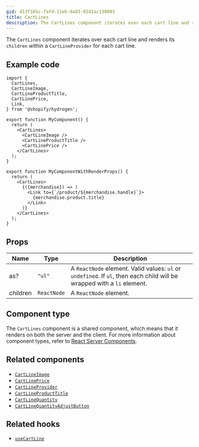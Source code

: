 ```yaml
---
gid: d13f165c-fafd-11eb-9a03-0242ac130003
title: CartLines
description: The CartLines component iterates over each cart line and renders its children within a CartLineProvider for each cart line.
---
```


The `CartLines` component iterates over each cart line and renders its `children` within
a `CartLineProvider` for each cart line.

## Example code

```tsx
import {
  CartLines,
  CartLineImage,
  CartLineProductTitle,
  CartLinePrice,
  Link,
} from '@shopify/hydrogen';

export function MyComponent() {
  return (
    <CartLines>
      <CartLineImage />
      <CartLineProductTitle />
      <CartLinePrice />
    </CartLines>
  );
}

export function MyComponentWithRenderProps() {
  return (
    <CartLines>
      {({merchandise}) => (
        <Link to={`/product/${merchandise.handle}`}>
          {merchandise.product.title}
        </Link>
      )}
    </CartLines>
  );
}
```

## Props

| Name     | Type                   | Description                                                                                                             |
| -------- | ---------------------- | ----------------------------------------------------------------------------------------------------------------------- |
| as?      | <code>"ul"</code>      | A `ReactNode` element. Valid values: `ul` or `undefined`. If `ul`, then each child will be wrapped with a `li` element. |
| children | <code>ReactNode</code> | A `ReactNode` element.                                                                                                  |

## Component type

The `CartLines` component is a shared component, which means that it renders on both the server and the client. For more information about component types, refer to [React Server Components](https://shopify.dev/custom-storefronts/hydrogen/react-server-components).

## Related components

- [`CartLineImage`](https://shopify.dev/api/hydrogen/components/cart/cartlineimage)
- [`CartLinePrice`](https://shopify.dev/api/hydrogen/components/cart/cartlineprice)
- [`CartLineProvider`](https://shopify.dev/api/hydrogen/components/cart/cartlineprovider)
- [`CartLineProductTitle`](https://shopify.dev/api/hydrogen/components/cart/cartlineproducttitle)
- [`CartLineQuantity`](https://shopify.dev/api/hydrogen/components/cart/cartlinequantity)
- [`CartLineQuantityAdjustButton`](https://shopify.dev/api/hydrogen/components/cart/cartlinequantityadjustbutton)

## Related hooks

- [`useCartLine`](https://shopify.dev/api/hydrogen/hooks/cart/usecart)
